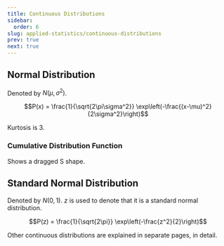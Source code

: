 ```yaml
---
title: Continuous Distributions
sidebar:
  order: 6
slug: applied-statistics/continuous-distributions
prev: true
next: true
---
```


## Normal Distribution

Denoted by $N(\mu, \sigma^2)$.

```math
P(x) = \frac{1}{\sqrt{2\pi\sigma^2}} \exp\left(-\frac{(x-\mu)^2}{2\sigma^2}\right)
```

Kurtosis is 3.

### Cumulative Distribution Function

Shows a dragged S shape.

## Standard Normal Distribution

Denoted by $N(0, 1)$. $z$ is used to denote that it is a standard normal distribution.

```math
P(z) = \frac{1}{\sqrt{2\pi}} \exp\left(-\frac{z^2}{2}\right)
```

Other continuous distributions are explained in separate pages, in detail.

